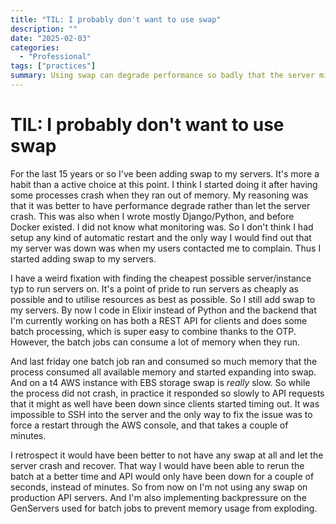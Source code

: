 ```yaml
---
title: "TIL: I probably don't want to use swap"
description: ""
date: "2025-02-03"
categories:
  - "Professional"
tags: ["practices"]
summary: Using swap can degrade performance so badly that the server might as well be down. Better to let it crash with OOM.
---
```


# TIL: I probably don't want to use swap

For the last 15 years or so I've been adding swap to my servers. It's more a habit than a active choice at this point. I think I started doing it after having some processes crash when they ran out of memory. My reasoning was that it was better to have performance degrade rather than let the server crash. This was also when I wrote mostly Django/Python, and before Docker existed. I did not know what monitoring was. So I don't think I had setup any kind of automatic restart and the only way I would find out that my server was down was when my users contacted me to complain. Thus I started adding swap to my servers.

I have a weird fixation with finding the cheapest possible server/instance typ to run servers on. It's a point of pride to run servers as cheaply as possible and to utilise resources as best as possible. So I still add swap to my servers. By now I code in Elixir instead of Python and the backend that I'm currently working on has both a REST API for clients and does some batch processing, which is super easy to combine thanks to the OTP. However, the batch jobs can consume a lot of memory when they run.

And last friday one batch job ran and consumed so much memory that the process consumed all available memory and started expanding into swap. And on a t4 AWS instance with EBS storage swap is _really_ slow. So while the process did not crash, in practice it responded so slowly to API requests that it might as well have been down since clients started timing out. It was impossible to SSH into the server and the only way to fix the issue was to force a restart through the AWS console, and that takes a couple of minutes.

I retrospect it would have been better to not have any swap at all and let the server crash and recover. That way I would have been able to rerun the batch at a better time and API would only have been down for a couple of seconds, instead of minutes. So from now on I'm not using any swap on production API servers. And I'm also implementing backpressure on the GenServers used for batch jobs to prevent memory usage from exploding.
